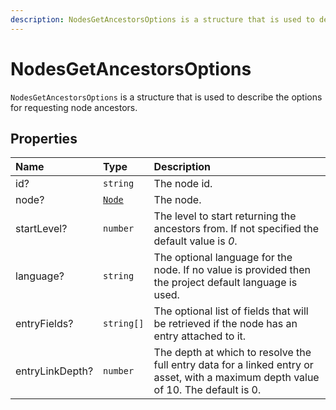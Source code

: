 ```yaml
---
description: NodesGetAncestorsOptions is a structure that is used to describe the options for requesting node ancestors.
---
```


# NodesGetAncestorsOptions

`NodesGetAncestorsOptions` is a structure that is used to describe the options for requesting node ancestors.

## Properties

| Name | Type | Description |
| :--- | :--- | :---------- |
| id? | `string` | The node id. |
| node? | [`Node`](node.md) | The node. |
| startLevel? | `number` | The level to start returning the ancestors from. If not specified the default value is *0*. |
| language? | `string` | The optional language for the node. If no value is provided then the project default language is used. |
| entryFields? | `string[]` | The optional list of fields that will be retrieved if the node has an entry attached to it. |
| entryLinkDepth? | `number` |The depth at which to resolve the full entry data for a linked entry or asset, with a maximum depth value of 10. The default is 0. |
